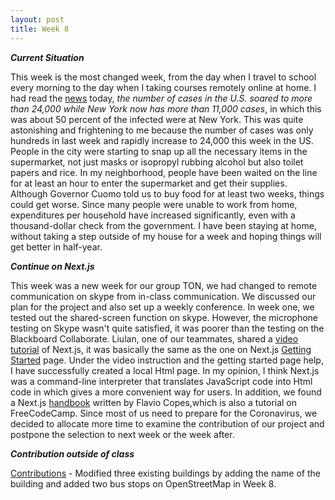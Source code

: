 ```yaml
---
layout: post
title: Week 8
---
```



___Current Situation___

This week is the most changed week, from the day when I travel to school every morning to the day when I taking courses remotely online at home. I had read the [news](https://abcnews.go.com/US/coronavirus-live-updates-us-now-highest-globally-covid/story?id=69733219) today, _the number of cases in the U.S. soared to more than 24,000 while New York now has more than 11,000 cases_, in which this was about 50 percent of the infected were at New York. This was quite astonishing and frightening to me because the number of cases was only hundreds in last week and rapidly increase to 24,000 this week in the US. People in the city were starting to snap up all the necessary items in the supermarket, not just masks or isopropyl rubbing alcohol but also toilet papers and rice. In my neighborhood, people have been waited on the line for at least an hour to enter the supermarket and get their supplies. Although Governor Cuomo told us to buy food for at least two weeks, things could get worse. Since many people were unable to work from home, expenditures per household have increased significantly, even with a thousand-dollar check from the government. I have been staying at home, without taking a step outside of my house for a week and hoping things will get better in half-year. 

___Continue on Next.js___

This week was a new week for our group TON, we had changed to remote communication on skype from in-class communication. We discussed our plan for the project and also set up a weekly conference. In week one, we tested out the shared-screen function on skype. However, the microphone testing on Skype wasn't quite satisfied, it was poorer than the testing on the Blackboard Collaborate. Liulan, one of our teammates, shared a [video tutorial](https://www.youtube.com/watch?v=IkOVe40Sy0U) of Next.js, it was basically the same as the one on Next.js [Getting Started](https://nextjs.org/learn/basics/getting-started) page. Under the video instruction and the getting started page help, I have successfully created a local Html page. In my opinion, I think Next.js was a command-line interpreter that translates JavaScript code into Html code in which gives a more convenient way for users. In addition, we found a Next.js [handbook](https://www.freecodecamp.org/news/the-next-js-handbook/) written by Flavio Copes,which is also a tutorial on FreeCodeCamp. Since most of us need to prepare for the Coronavirus, we decided to allocate more time to examine the contribution of our project and postpone the selection to next week or the week after. 

___Contribution outside of class___

[Contributions](https://hunter-college-ossd-spr-2020.github.io/chislee0708-weekly/contributions/) - Modified three existing buildings by adding the name of the building and added two bus stops on OpenStreetMap in Week 8.




